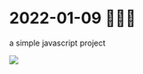 # 2022-01-09 🎂🎂🎂

a simple javascript project

<img style="float: left;" src="https://github.com/huaxing-w/fullStackProject/blob/main/projects/User%20Authentication/others/user%20authentication.gif">
